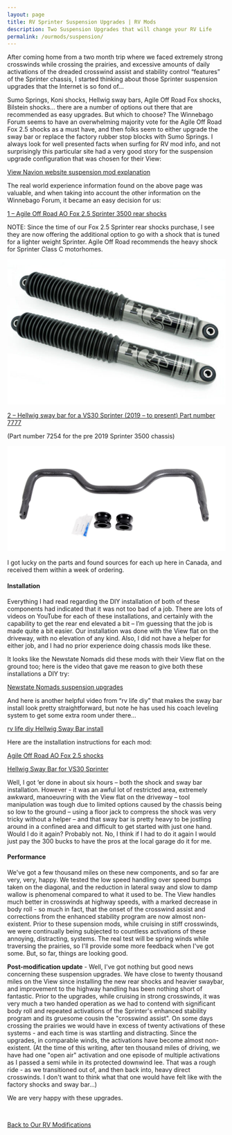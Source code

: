 ```yaml
---
layout: page
title: RV Sprinter Suspension Upgrades | RV Mods
description: Two Suspension Upgrades that will change your RV Life
permalink: /ourmods/suspension/
---
```

After coming home from a two month trip where we faced extremely strong crosswinds while crossing the prairies, and excessive amounts of daily activations of the dreaded crosswind assist and stability control “features” of the Sprinter chassis, I started thinking about those Sprinter suspension upgrades that the Internet is so fond of...

Sumo Springs, Koni shocks, Hellwig sway bars, Agile Off Road Fox shocks, Bilstein shocks... there are a number of options out there that are recommended as easy upgrades.  But which to choose?  The Winnebago Forum seems to have an overwhelming majority vote for the Agile Off Road Fox 2.5 shocks as a must have, and then folks seem to either upgrade the sway bar or replace the factory rubber stop blocks with Sumo Springs.  I always look for well presented facts when surfing for RV mod info, and not surprisingly this particular site had a very good story for the suspension upgrade configuration that was chosen for their View:

<a href = "https://www.viewnavion.com/mods/suspension " target="_blank">View Navion website suspension mod explanation </a>

The real world experience information found on the above page was valuable, and when taking into account the other information on the Winnebago Forum, it became an easy decision for us:

<a href = "https://agileoffroad.com/product/agile-fox-2-5-rear-shocks-mercedes-sprinter-3500-rv-class-c/ " target="_blank">1 – Agile Off Road AO Fox 2.5 Sprinter 3500 rear shocks </a>

NOTE:  Since the time of our Fox 2.5 Sprinter rear shocks purchase, I see they are now offering the additional option to go with a shock that is tuned for a lighter weight Sprinter.  Agile Off Road recommends the heavy shock for Sprinter Class C motorhomes.

<img src="/assets/websuspension11.jpg"/>

<a href = "https://www.hellwigproducts.com/our-products/search/?searchq=7777 " target="_blank">2 – Hellwig sway bar for a VS30 Sprinter (2019 – to present) Part number 7777 </a>

(Part number 7254 for the pre 2019  Sprinter 3500 chassis)

<img src="/assets/websuspension10.jpg"/>

I got lucky on the parts and found sources for each up here in Canada, and received them within a week of ordering.

<h4>Installation</h4>

Everything I had read regarding the DIY installation of both of these components had indicated that it was not too bad of a job.  There are lots of videos on YouTube for each of these installations, and certainly with the capability to get the rear end elevated a bit – I’m guessing that the job is made quite a bit easier.  Our installation was done with the View flat on the driveway, with no elevation of any kind.  Also, I did not have a helper for either job, and I had no prior experience doing chassis mods like these.

It looks like the Newstate Nomads did these mods with their View flat on the ground too; here is the video that gave me reason to give both these installations a DIY try:

<a href = "https://www.youtube.com/watch?v=qAgmxMrXjSQ " target="_blank">Newstate Nomads suspension upgrades </a>

And here is another helpful video from “rv life diy” that makes the sway bar install look pretty straightforward, but note he has used his coach leveling system to get some extra room under there...

<a href = "https://www.youtube.com/watch?v=boZY0rIXuFM&t=110s " target="_blank">rv life diy Hellwig Sway Bar install </a>

Here are the installation instructions for each mod:

<a href = "https://agileoffroad.com/wp-content/uploads/2022/05/Sprinter-3500-Rear-Shock-Installation-Guide2.pdf " target="_blank">Agile Off Road AO Fox 2.5 shocks </a>

<a href = "https://www.hellwigproducts.com/wp-content/uploads/product-digital-assets/135007777.PDF " target="_blank">Hellwig Sway Bar for VS30 Sprinter </a>

Well, I got ‘er done in about six hours – both the shock and sway bar installation.  However - it was an awful lot of restricted area, extremely awkward, manoeuvring with the View flat on the driveway – tool manipulation was tough due to limited options caused by the chassis being so low to the ground – using a floor jack to compress the shock was very tricky without a helper – and that sway bar is pretty heavy to be jostling around in a confined area and difficult to get started with just one hand.  Would I do it again?  Probably not.  No, I think if I had to do it again I would just pay the 300 bucks to have the pros at the local garage do it for me.  

<h4>Performance</h4>

We've got a few thousand miles on these new components, and so far are very, very, happy.  We tested the low speed handling over speed bumps taken on the diagonal, and the reduction in lateral sway and slow to damp wallow is phenomenal compared to what it used to be.  The View handles much better in crosswinds at highway speeds, with a marked decrease in body roll - so much in fact, that the onset of the crosswind assist and corrections from the enhanced stability program are now almost non-existent.  Prior to these supension mods, while cruising in stiff crosswinds, we were continually being subjected to countless activations of these annoying, distracting, systems.  The real test will be spring winds while traversing the prairies, so I'll provide some more feedback when I've got some.  But, so far, things are looking good.

<b>Post-modification update</b> - Well, I've got nothing but good news concerning these suspension upgrades.  We have close to twenty thousand miles on the View since installing the new rear shocks and heavier swaybar, and improvement to the highway handling has been nothing short of fantastic.  Prior to the upgrades, while cruising in strong crosswinds, it was very much a two handed operation as we had to contend with significant body roll and repeated activations of the Sprinter's enhanced stability program and its gruesome cousin the "crosswind assist".  On some days crossing the prairies we would have in excess of twenty activations of these systems - and each time is was startling and distracting.  Since the upgrades, in comparable winds, the activations have become almost non-existent.  (At the time of this writing, after ten thousand miles of driving, we have had one "open air" activation and one episode of multiple activations as I passed a semi while in its protected downwind lee.  That was a rough ride - as we transitioned out of, and then back into, heavy direct crosswinds.  I don't want to think what that one would have felt like with the factory shocks and sway bar...)

We are very happy with these upgrades.

<br>

[Back to Our RV Modifications](/ourmods/)

